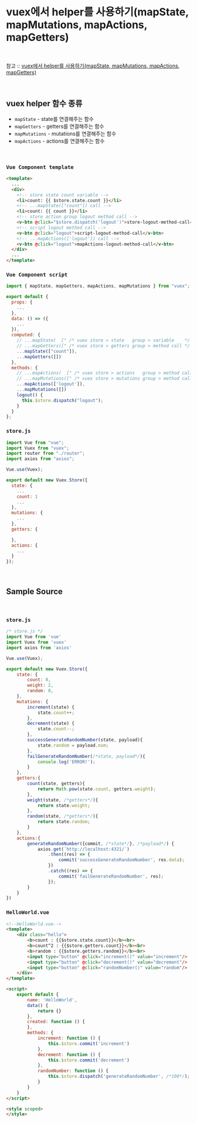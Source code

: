 # vuex에서 helper를 사용하기(mapState, mapMutations, mapActions, mapGetters)

<br/>

참고 :: [vuex에서 helper를 사용하기(mapState, mapMutations, mapActions, mapGetters)](https://kamang-it.tistory.com/entry/Vue18vuex%EC%97%90%EC%84%9C-helper%EB%A5%BC-%EC%82%AC%EC%9A%A9%ED%95%98%EA%B8%B0mapState-mapMutations-mapActions-mapGetters)

<br/>

## vuex helper 함수 종류

- `mapState` - state를 연결해주는 함수
- `mapGetters` - getters를 연결해주는 함수
- `mapMutations` - mutations를 연결해주는 함수
- `mapActions` - actions를 연결해주는 함수

<br/>

### `Vue Component template`

```html
<template>
  ...
  <div>
    <!-- store state count variable -->
    <li>count: {{ $store.state.count }}</li>
    <!-- ...mapState(["count"]) call -->
    <li>count: {{ count }}</li>
    <!-- store action group logout method call -->
    <v-btn @click="$store.dispatch('logout')">store-logout-method-call</v-btn>
    <!-- script logout method call -->
    <v-btn @click="logout">script-logout-method-call</v-btn>
    <!-- ...mapActions(['logout']) call -->
    <v-btn @click="logout">mapActions-logout-method-call</v-btn>
  </div>
  ...
</template>
```

### `Vue Component script`

```javascript
import { mapState, mapGetters, mapActions, mapMutations } from "vuex";

export default {
  props: {
    ...
  },
  data: () => ({
    ...
  }),
  computed: {
    // ...mapState(  [" /* vuex store > state   group > variable    */ "]),
    // ...mapGetters([" /* vuex store > getters group > method call */ "])
    ...mapState(["count"]),
    ...mapGetters([])
  },
  methods: {
    // ...mapActions(  [" /* vuex store > actions   group > method call */ "]),
    // ...mapMutations([" /* vuex store > mutations group > method call */ "])
    ...mapActions(['logout']),
    ...mapMutations([])
    logout() {
      this.$store.dispatch("logout");
    }
  }
};
```

### `store.js`

```javascript
import Vue from "vue";
import Vuex from "vuex";
import router from "./router";
import axios from "axios";

Vue.use(Vuex);

export default new Vuex.Store({
  state: {
    ...
    count: 1
    ...
  },
  mutations: {
    ...
  },
  getters: {

  },
  actions: {
    ...
  }
});

```

<br/>

## Sample Source

<br/>

### `store.js`

```js
/* store.js */
import Vue from 'vue'
import Vuex from 'vuex'
import axios from 'axios'

Vue.use(Vuex);

export default new Vuex.Store({
    state: {
        count: 0,
        weight: 2,
        random: 0,
    },
    mutations: {
        increment(state) {
            state.count++;
        },
        decrement(state) {
            state.count--;
        },
        successGenerateRandomNumber(state, payload){
            state.random = payload.num;
        },
        failGenerateRandomNumber(/*state, payload*/){
            console.log('ERROR!');
        }
    },
    getters:{
        count(state, getters){
            return Math.pow(state.count, getters.weight);
        },
        weight(state, /*getters*/){
            return state.weight;
        },
        random(state, /*getters*/){
            return state.random;
        }
    },
    actions:{
        generateRandomNumber({commit, /*state*/}, /*payload*/) {
            axios.get(`http://localhost:4321/`)
                .then((res) => {
                    commit('successGenerateRandomNumber', res.data);
                })
                .catch((res) => {
                    commit('failGenerateRandomNumber', res);
                });
        }
    }
})
```

### `HelloWorld.vue`

```html
<!--HelloWorld.vue-->
<template>
    <div class="hello">
        <b>count : {{$store.state.count}}</b><br>
        <b>count^2 : {{$store.getters.count}}</b><br>
        <b>random : {{$store.getters.random}}</b><br>
        <input type="button" @click="increment()" value="increment"/>
        <input type="button" @click="decrement()" value="decrement"/>
        <input type="button" @click="randomNumber()" value="random"/>
    </div>
</template>

<script>
    export default {
        name: 'HelloWorld',
        data() {
            return {}
        },
        created: function () {
        },
        methods: {
            increment: function () {
                this.$store.commit('increment')
            },
            decrement: function () {
                this.$store.commit('decrement')
            },
            randomNumber: function () {
                this.$store.dispatch('generateRandomNumber', /*100*/);
            }
        }
    }
</script>

<style scoped>
</style>
```

